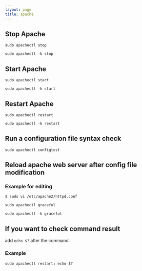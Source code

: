 ```yaml
---
layout: page
title: apache
---
```


## Stop Apache

```
sudo apachectl stop
```

```
sudo apachectl -k stop
```

## Start Apache

```
sudo apachectl start
```

```
sudo apachectl -k start
```

## Restart Apache

```
sudo apachectl restart
```

```
sudo apachectl -k restart
```

## Run a configuration file syntax check

```
sudo apachectl configtest
```

## Reload apache web server after config file modification

### Example for editing

```
$ sudo vi /etc/apache2/httpd.conf
```

```
sudo apachectl graceful
```

```
sudo apachectl -k graceful
```

## If you want to check command result

add `echo $?` after the command.

### Example

```
sudo apachectl restart; echo $?
```

